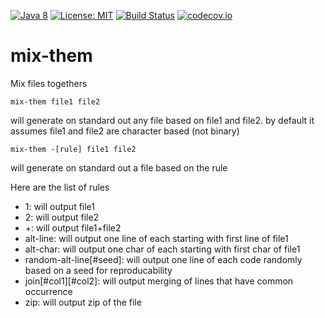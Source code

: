 [![Java 8](https://img.shields.io/badge/java-8-blue.svg)](http://java.oracle.com) [![License: MIT](https://img.shields.io/badge/License-MIT-yellow.svg)](https://opensource.org/licenses/MIT) [![Build Status](https://travis-ci.org/Innovimax-SARL/mix-them.svg?branch=master)](https://travis-ci.org/Innovimax-SARL/mix-them)
[![codecov.io](https://codecov.io/github/Innovimax-SARL/mix-them/coverage.svg?branch=master)](https://codecov.io/github/Innovimax-SARL/mix-them?branch=master)
# mix-them
Mix files togethers


    mix-them file1 file2 
  will generate on standard out any file based on file1 and file2.
  by default it assumes file1 and file2 are character based (not binary)
  
    mix-them -[rule] file1 file2
  will generate on standard out a file based on the rule
  
  Here are the list of rules
  - 1: will output file1
  - 2: will output file2
  - +: will output file1+file2
  - alt-line: will output one line of each starting with first line of file1
  - alt-char: will output one char of each starting with first char of file1
  - random-alt-line[#seed]: will output one line of each code randomly based on a seed for reproducability
  - join[#col1][#col2]: will output merging of lines that have common occurrence
  - zip: will output zip of the file 
